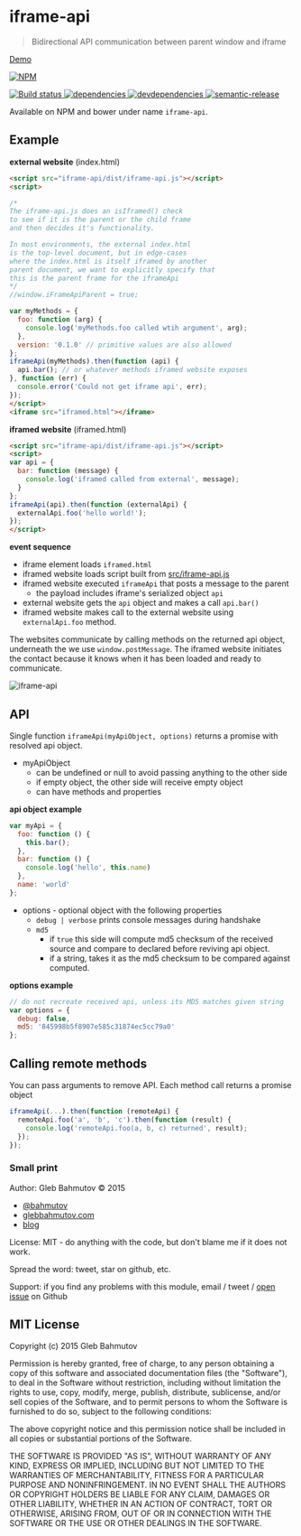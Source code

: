 # iframe-api

> Bidirectional API communication between parent window and iframe

[Demo](http://glebbahmutov.com/iframe-api/)

[![NPM][iframe-api-icon] ][iframe-api-url]

[![Build status][iframe-api-ci-image] ][iframe-api-ci-url]
[![dependencies][iframe-api-dependencies-image] ][iframe-api-dependencies-url]
[![devdependencies][iframe-api-devdependencies-image] ][iframe-api-devdependencies-url]
[![semantic-release][semantic-image] ][semantic-url]

Available on NPM and bower under name `iframe-api`.

## Example

**external website** (index.html)

```html
<script src="iframe-api/dist/iframe-api.js"></script>
<script>

/*
The iframe-api.js does an isIframed() check
to see if it is the parent or the child frame
and then decides it's functionality.

In most environments, the external index.html
is the top-level document, but in edge-cases
where the index.html is itself iframed by another
parent document, we want to explicitly specify that
this is the parent frame for the iframeApi
*/
//window.iFrameApiParent = true;

var myMethods = {
  foo: function (arg) {
    console.log('myMethods.foo called wtih argument', arg);
  },
  version: '0.1.0' // primitive values are also allowed
};
iframeApi(myMethods).then(function (api) {
  api.bar(); // or whatever methods iframed website exposes
}, function (err) {
  console.error('Could not get iframe api', err);
});
</script>
<iframe src="iframed.html"></iframe>
```

**iframed website** (iframed.html)

```html
<script src="iframe-api/dist/iframe-api.js"></script>
<script>
var api = {
  bar: function (message) {
    console.log('iframed called from external', message);
  }
};
iframeApi(api).then(function (externalApi) {
  externalApi.foo('hello world!');
});
</script>
```

**event sequence**

* iframe element loads `iframed.html`
* iframed website loads script built from [src/iframe-api.js](src/iframe-api.js)
* iframed website executed `iframeApi` that posts a message to the parent
    - the payload includes iframe's serialized object `api`
* external website gets the `api` object and makes a call `api.bar()`
* iframed website makes call to the external website using `externalApi.foo` method.

The websites communicate by calling methods on the returned api object, underneath
the we use `window.postMessage`. The iframed website initiates the contact because it knows
when it has been loaded and ready to communicate.

![iframe-api](images/iframe-api-boundary.png)

## API

Single function `iframeApi(myApiObject, options)` returns a promise with resolved api object.

* myApiObject
  - can be undefined or null to avoid passing anything to the other side
  - if empty object, the other side will receive empty object
  - can have methods and properties

**api object example**

```js
var myApi = {
  foo: function () {
    this.bar();
  },
  bar: function () {
    console.log('hello', this.name)
  },
  name: 'world'
};
```

* options - optional object with the following properties
  - `debug | verbose` prints console messages during handshake
  - `md5`
    + if `true` this side will compute md5 checksum of the
    received source and compare to declared before reviving api object.
    + if a string, takes it as the md5 checksum to be compared against computed.

**options example**

```js
// do not recreate received api, unless its MD5 matches given string
var options = {
  debug: false,
  md5: '845998b5f8907e585c31874ec5cc79a0'
};
```

## Calling remote methods

You can pass arguments to remove API. Each method call returns a promise object

```js
iframeApi(...).then(function (remoteApi) {
  remoteApi.foo('a', 'b', 'c').then(function (result) {
    console.log('remoteApi.foo(a, b, c) returned', result);
  });
});
```

### Small print

Author: Gleb Bahmutov &copy; 2015

* [@bahmutov](https://twitter.com/bahmutov)
* [glebbahmutov.com](http://glebbahmutov.com)
* [blog](http://glebbahmutov.com/blog)

License: MIT - do anything with the code, but don't blame me if it does not work.

Spread the word: tweet, star on github, etc.

Support: if you find any problems with this module, email / tweet /
[open issue](https://github.com/bahmutov/iframe-api/issues) on Github

## MIT License

Copyright (c) 2015 Gleb Bahmutov

Permission is hereby granted, free of charge, to any person
obtaining a copy of this software and associated documentation
files (the "Software"), to deal in the Software without
restriction, including without limitation the rights to use,
copy, modify, merge, publish, distribute, sublicense, and/or sell
copies of the Software, and to permit persons to whom the
Software is furnished to do so, subject to the following
conditions:

The above copyright notice and this permission notice shall be
included in all copies or substantial portions of the Software.

THE SOFTWARE IS PROVIDED "AS IS", WITHOUT WARRANTY OF ANY KIND,
EXPRESS OR IMPLIED, INCLUDING BUT NOT LIMITED TO THE WARRANTIES
OF MERCHANTABILITY, FITNESS FOR A PARTICULAR PURPOSE AND
NONINFRINGEMENT. IN NO EVENT SHALL THE AUTHORS OR COPYRIGHT
HOLDERS BE LIABLE FOR ANY CLAIM, DAMAGES OR OTHER LIABILITY,
WHETHER IN AN ACTION OF CONTRACT, TORT OR OTHERWISE, ARISING
FROM, OUT OF OR IN CONNECTION WITH THE SOFTWARE OR THE USE OR
OTHER DEALINGS IN THE SOFTWARE.

[iframe-api-icon]: https://nodei.co/npm/iframe-api.png?downloads=true
[iframe-api-url]: https://npmjs.org/package/iframe-api
[iframe-api-ci-image]: https://travis-ci.org/bahmutov/iframe-api.png?branch=master
[iframe-api-ci-url]: https://travis-ci.org/bahmutov/iframe-api
[iframe-api-dependencies-image]: https://david-dm.org/bahmutov/iframe-api.png
[iframe-api-dependencies-url]: https://david-dm.org/bahmutov/iframe-api
[iframe-api-devdependencies-image]: https://david-dm.org/bahmutov/iframe-api/dev-status.png
[iframe-api-devdependencies-url]: https://david-dm.org/bahmutov/iframe-api#info=devDependencies
[semantic-image]: https://img.shields.io/badge/%20%20%F0%9F%93%A6%F0%9F%9A%80-semantic--release-e10079.svg
[semantic-url]: https://github.com/semantic-release/semantic-release
